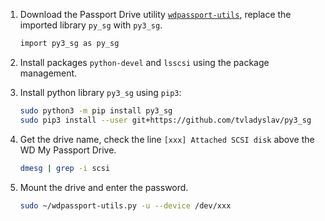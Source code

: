 <br><br>

1. Download the Passport Drive utility [`wdpassport-utils`]( https://raw.githubusercontent.com/evox95/wdpassport-utils/master/wdpassport-utils.py), replace the imported library `py_sg` with `py3_sg`.
	
	```bash
	import py3_sg as py_sg
	```

2. Install packages `python-devel` and `lsscsi` using the package management.

3. Install python library `py3_sg`  using `pip3`:

	```bash
	sudo python3 -m pip install py3_sg
	sudo pip3 install --user git+https://github.com/tvladyslav/py3_sg
	```

4. Get the drive name, check the line `[xxx] Attached SCSI disk` above the WD My Passport Drive.

	```bash
	dmesg | grep -i scsi
	```

5. Mount the drive and enter the password.

	```bash
	sudo ~/wdpassport-utils.py -u --device /dev/xxx
	```